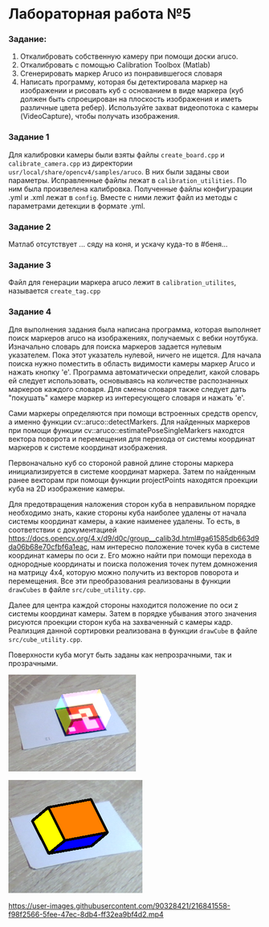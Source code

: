 # Лабораторная работа №5

### Задание:
1. Откалибровать собственную камеру при помощи доски aruco.
2. Откалибровать с помощью Calibration Toolbox (Matlab)
3. Сгенерировать маркер Aruco из понравившегося словаря
4. Написать программу, которая бы детектировала маркер на изображении и рисовать куб с основанием в виде маркера (куб должен быть спроецирован на плоскость изображения и иметь различные цвета ребер). Используйте захват видеопотока с камеры (VideoCapture), чтобы получать изображения.


### Задание 1

Для калибровки камеры были взяты файлы `create_board.cpp` и `calibrate_camera.cpp` из директории `usr/local/share/opencv4/samples/aruco`. В них были заданы свои параметры. Исправленные файлы лежат в `calibration_utilities`. По ним была произвелена калибровка. Полученные файлы конфигурации .yml и .xml лежат в `config`. Вместе с ними лежит файл из методы с параметрами детекции в формате .yml.

### Задание 2

Матлаб отсутствует
... сяду на коня, и ускачу куда-то в #беня...

### Задание 3

Файл для генерации маркера aruco лежит в `calibration_utilites`, называется `create_tag.cpp`

### Задание 4

Для выполнения задания была написана программа, которая выполняет поиск маркеров aruco на изображениях, получаемых с вебки ноутбука. Изначально словарь для поиска маркеров задается нулевым указателем. Пока этот указатель нулевой, ничего не ищется. Для начала поиска нужно поместить в область видимости камеры маркер Aruco и нажать кнопку 'e'. Программа автоматически определит, какой словарь ей следует использовать, основываясь на количестве распознанных маркеров каждого словаря. Для смены словаря также следует дать "покушать" камере маркер из интересующего словаря и нажать 'e'.

Сами маркеры определяются при помощи встроенных средств opencv, а именно функции cv::aruco::detectMarkers. Для найденных маркеров при помощи функции cv::aruco::estimatePoseSingleMarkers находтся вектора поворота и перемещения для перехода от системы координат маркеров к системе координат изображения.

Первоначально куб со стороной равной длине стороны маркера инициализируется в системе координат маркера. Затем по найденным ранее векторам при помощи функции projectPoints находятся проекции куба на 2D изображение камеры.

Для предотвращения наложения сторон куба в неправильном порядке необходимо знать, какие стороны куба наиболее удалены от начала системы координат камеры, а какие наименее удалены. То есть, в соответствии с документацией https://docs.opencv.org/4.x/d9/d0c/group__calib3d.html#ga61585db663d9da06b68e70cfbf6a1eac, нам интересно положение точек куба в системе координат камеры по оси z. Его можно найти при помощи перехода в однородные координаты и поиска положения точек путем домножения на матрицу 4х4, которую можно получить из векторов поворота и перемещения. Все эти преобразования реализованы в функции `drawCubes` в файле `src/cube_utility.cpp`.

Далее для центра каждой стороны находится положение по оси z системы координат камеры. Затем в порядке убывания этого значения рисуются проекции сторон куба на захваченный с камеры кадр. Реализция данной сортировки реализована в функции `drawCube` в файле `src/cube_utility.cpp`.

Поверхности куба могут быть заданы как непрозрачными, так и прозрачными.

![Пример работы программы](readme_img/example1.png)

![Пример работы программы](readme_img/example2.png)

https://user-images.githubusercontent.com/90328421/216841558-f98f2566-5fee-47ec-8db4-ff32ea9bf4d2.mp4

